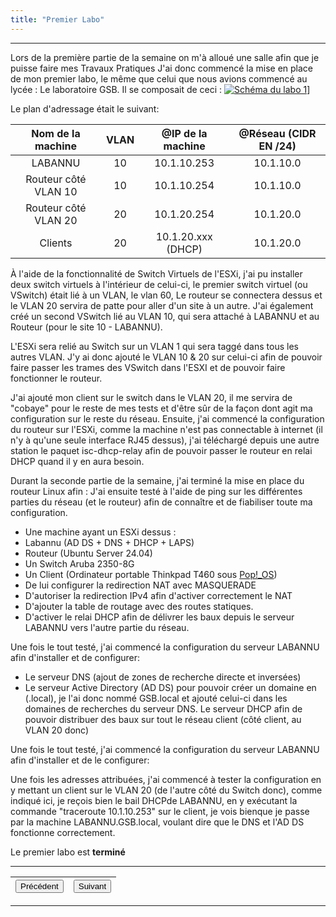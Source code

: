 ```yaml
---
title: "Premier Labo"
---
```

***
Lors de la première partie de la semaine on m'à alloué une salle afin que je puisse faire mes Travaux Pratiques J'ai donc commencé la mise en place de mon premier labo, le même que celui que nous avions commencé au lycée : Le laboratoire GSB.
Il se composait de ceci :
[![Schéma du labo 1](https://vhascoet-pro.github.io/portfolio-bts.github.io/pics/Schema_Labo1.jpg)](https://vhascoet-pro.github.io/pics/Schema_Labo1.jpg)]

Le plan d'adressage était le suivant:

|Nom de la machine      |VLAN   |@IP de la machine  |@Réseau (CIDR EN /24) |
|:---:                  |:---:  |:---:              |:---:                 |
|LABANNU                |10     |10.1.10.253        |10.1.10.0             |
|Routeur côté VLAN 10   |10     |10.1.10.254        |10.1.10.0             |
|Routeur côté VLAN 20   |20     |10.1.20.254        |10.1.20.0             |
|Clients                |20     |10.1.20.xxx (DHCP) |10.1.20.0             |

À l'aide de la fonctionnalité de Switch Virtuels de l'ESXi, j'ai pu installer deux switch virtuels à l'intérieur de celui-ci, le premier switch virtuel (ou VSwitch) était lié à un VLAN, le vlan 60, Le routeur se connectera dessus et le VLAN 20 servira de patte pour aller d'un site à un autre.
J'ai également créé un second VSwitch lié au VLAN 10, qui sera attaché à LABANNU et au Routeur (pour le site 10 - LABANNU).

L'ESXi sera relié au Switch sur un VLAN 1 qui sera taggé dans tous les autres VLAN.
J'y ai donc ajouté le VLAN 10 & 20 sur celui-ci afin de pouvoir faire passer les trames des VSwitch dans l'ESXI et de pouvoir faire fonctionner le routeur.

J'ai ajouté mon client sur le switch dans le VLAN 20, il me servira de "cobaye" pour le reste de mes tests et d'être sûr de la façon dont agit ma configuration sur le reste du réseau.
Ensuite, j'ai commencé la configuration du routeur sur l'ESXi, comme la machine n'est pas connectable à internet (il n'y à qu'une seule interface RJ45 dessus), j'ai téléchargé depuis une autre station le paquet isc-dhcp-relay afin de pouvoir passer le routeur en relai DHCP quand il y en aura besoin.

Durant la seconde partie de la semaine, j'ai terminé la mise en place du routeur Linux afin :
J'ai ensuite testé à l'aide de ping sur les différentes parties du réseau (et le routeur) afin de connaître et de fiabiliser toute ma configuration.

- Une machine ayant un ESXi dessus :
- Labannu (AD DS + DNS + DHCP + LAPS)
- Routeur (Ubuntu Server 24.04)
- Un Switch Aruba 2350-8G
- Un Client (Ordinateur portable Thinkpad T460 sous [Pop!_OS](https://pop.system76.com/))
- De lui configurer la redirection NAT avec MASQUERADE
- D'autoriser la redirection IPv4 afin d'activer correctement le NAT
- D'ajouter la table de routage avec des routes statiques.
- D'activer le relai DHCP afin de délivrer les baux depuis le serveur LABANNU vers l'autre partie du réseau.

Une fois le tout testé, j'ai commencé la configuration du serveur LABANNU afin d'installer et de configurer:

- Le serveur DNS (ajout de zones de recherche directe et inversées)
- Le serveur Active Directory (AD DS) pour pouvoir créer un domaine en (.local), je l'ai donc nommé GSB.local et ajouté celui-ci dans les domaines de recherches du serveur DNS. Le serveur DHCP afin de pouvoir distribuer des baux sur tout le réseau client (côté client, au VLAN 20 donc)

Une fois le tout testé, j'ai commencé la configuration du serveur LABANNU afin d'installer et de
le configurer:

Une fois les adresses attribuées, j'ai commencé à tester la configuration en y mettant un client sur le VLAN 20 (de l'autre côté du Switch donc), comme indiqué ici, je reçois bien le bail DHCPde LABANNU, en y exécutant la commande "traceroute 10.1.10.253" sur le client, je vois bienque je passe par la machine LABANNU.GSB.local, voulant dire que le DNS et l'AD DS fonctionne correctement.

Le premier labo est **terminé**
***
|<button onclick="window.location.href='https://vhascoet-pro.github.io/portfolio-bts.github.io/rds/rapport';">Précédent</button>|<button onclick="window.location.href='https://vhascoet-pro.github.io/portfolio-bts.github.io/rds/rapport_p2';">Suivant</button>|
|---|---|
***